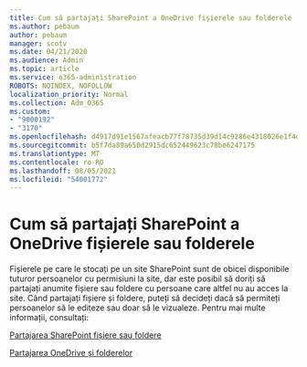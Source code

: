 ```yaml
---
title: Cum să partajați SharePoint a OneDrive fișierele sau folderele
ms.author: pebaum
author: pebaum
manager: scotv
ms.date: 04/21/2020
ms.audience: Admin
ms.topic: article
ms.service: o365-administration
ROBOTS: NOINDEX, NOFOLLOW
localization_priority: Normal
ms.collection: Adm_O365
ms.custom:
- "9000192"
- "3170"
ms.openlocfilehash: d4917d91e1567afeacb77f78735d39d14c9286e4318026e1f4daf1fb1c11fde4
ms.sourcegitcommit: b5f7da89a650d2915dc652449623c78be6247175
ms.translationtype: MT
ms.contentlocale: ro-RO
ms.lasthandoff: 08/05/2021
ms.locfileid: "54001772"
---
```

# <a name="how-to-share-sharepoint-or-onedrive-files-or-folders"></a>Cum să partajați SharePoint a OneDrive fișierele sau folderele

Fișierele pe care le stocați pe un site SharePoint sunt de obicei disponibile tuturor persoanelor cu permisiuni la site, dar este posibil să doriți să partajați anumite fișiere sau foldere cu persoane care altfel nu au acces la site. Când partajați fișiere și foldere, puteți să decideți dacă să permiteți persoanelor să le editeze sau doar să le vizualeze. Pentru mai multe informații, consultați:

[Partajarea SharePoint fișiere sau foldere](https://support.office.com/article/1fe37332-0f9a-4719-970e-d2578da4941c)

[Partajarea OneDrive și folderelor](https://support.microsoft.com/office/share-onedrive-files-and-folders-9fcc2f7d-de0c-4cec-93b0-a82024800c07?ui=en-US&rs=en-US&ad=US&storagetype=stage)
